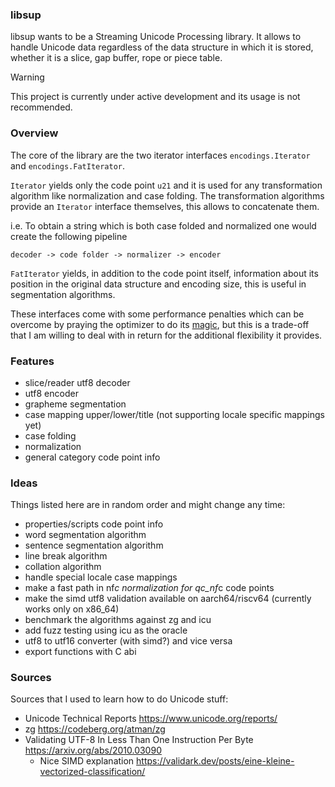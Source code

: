 ### libsup

libsup wants to be a Streaming Unicode Processing library.
It allows to handle Unicode data regardless of the data structure in which it
is stored, whether it is a slice, gap buffer, rope or piece table.

> [!WARNING]
> This project is currently under active development and its usage is not recommended.

### Overview

The core of the library are the two iterator interfaces `encodings.Iterator` and `encodings.FatIterator`.

`Iterator` yields only the code point `u21` and it is used for any transformation
algorithm like normalization and case folding.
The transformation algorithms provide an `Iterator` interface themselves, this
allows to concatenate them.

i.e. To obtain a string which is both case folded and normalized one would
create the following pipeline

```
decoder -> code folder -> normalizer -> encoder
```

`FatIterator` yields, in addition to the code point itself, information about its
position in the original data structure and encoding size, this is useful in
segmentation algorithms.

These interfaces come with some performance penalties which
can be overcome by praying the optimizer to do its
[magic](https://quuxplusone.github.io/blog/2021/02/15/devirtualization/),
but this is a trade-off that I am willing to deal with in return for
the additional flexibility it provides.

### Features

- slice/reader utf8 decoder
- utf8 encoder
- grapheme segmentation
- case mapping upper/lower/title (not supporting locale specific mappings yet)
- case folding
- normalization
- general category code point info

### Ideas

Things listed here are in random order and might change any time:

- properties/scripts code point info
- word segmentation algorithm
- sentence segmentation algorithm
- line break algorithm
- collation algorithm
- handle special locale case mappings
- make a fast path in nf*c normalization for qc_nf*c code points
- make the simd utf8 validation available on aarch64/riscv64 (currently works only on x86_64)
- benchmark the algorithms against zg and icu
- add fuzz testing using icu as the oracle
- utf8 to utf16 converter (with simd?) and vice versa
- export functions with C abi

### Sources

Sources that I used to learn how to do Unicode stuff:

- Unicode Technical Reports https://www.unicode.org/reports/
- zg https://codeberg.org/atman/zg
- Validating UTF-8 In Less Than One Instruction Per Byte https://arxiv.org/abs/2010.03090
    - Nice SIMD explanation https://validark.dev/posts/eine-kleine-vectorized-classification/
